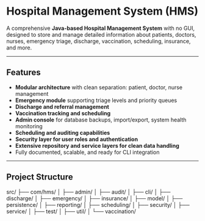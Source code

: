 # Hospital Management System (HMS)

A comprehensive **Java-based Hospital Management System** with no GUI, designed to store and manage detailed information about patients, doctors, nurses, emergency triage, discharge, vaccination, scheduling, insurance, and more.

---

## Features

- **Modular architecture** with clean separation: patient, doctor, nurse management
- **Emergency module** supporting triage levels and priority queues
- **Discharge and referral management**
- **Vaccination tracking and scheduling**
- **Admin console** for database backups, import/export, system health monitoring
- **Scheduling and auditing capabilities**
- **Security layer for user roles and authentication**
- **Extensive repository and service layers for clean data handling**
- Fully documented, scalable, and ready for CLI integration

---

## Project Structure

src/
├── com/hms/
│ ├── admin/
│ ├── audit/
│ ├── cli/
│ ├── discharge/
│ ├── emergency/
│ ├── insurance/
│ ├── model/
│ ├── persistence/
│ ├── reporting/
│ ├── scheduling/
│ ├── security/
│ ├── service/
│ ├── test/
│ ├── util/
│ └── vaccination/

